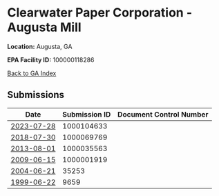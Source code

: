 # Clearwater Paper Corporation - Augusta Mill

**Location:** Augusta, GA

**EPA Facility ID:** 100000118286

[Back to GA Index](../../index.md)

## Submissions

| Date | Submission ID | Document Control Number |
|------|--------------|-------------------------|
| [2023-07-28](submissions/1000104633.md) | 1000104633 |  |
| [2018-07-30](submissions/1000069769.md) | 1000069769 |  |
| [2013-08-01](submissions/1000035563.md) | 1000035563 |  |
| [2009-06-15](submissions/1000001919.md) | 1000001919 |  |
| [2004-06-21](submissions/35253.md) | 35253 |  |
| [1999-06-22](submissions/9659.md) | 9659 |  |
